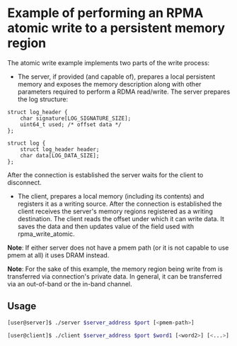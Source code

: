 Example of performing an RPMA atomic write to a persistent memory region
===

The atomic write example implements two parts of the write process:
- The server, if provided (and capable of), prepares a local persistent memory
and exposes the memory description along with other parameters required to perform
a RDMA read/write.
The server prepares the log structure:
```
struct log_header {
	char signature[LOG_SIGNATURE_SIZE];
	uint64_t used; /* offset data */
};

struct log {
	struct log_header header;
	char data[LOG_DATA_SIZE];
};
```
After the connection is established the server waits for the client to disconnect.
- The client, prepares a local memory (including its contents) and registers it as a writing source.
After the connection is established the client receives the server's memory regions registered
as a writing destination. The client reads the offset under which it can write data. It saves the data and then updates value of the field used with rpma_write_atomic.

**Note**: If either server does not have a pmem path (or it is not
capable to use pmem at all) it uses DRAM instead.

**Note**: For the sake of this example, the memory region being write from is
transferred via connection's private data. In general, it can be transferred via
an out-of-band or the in-band channel.

## Usage

```bash
[user@server]$ ./server $server_address $port [<pmem-path>]
```

```bash
[user@client]$ ./client $server_address $port $word1 [<word2>] [<...>]
```
